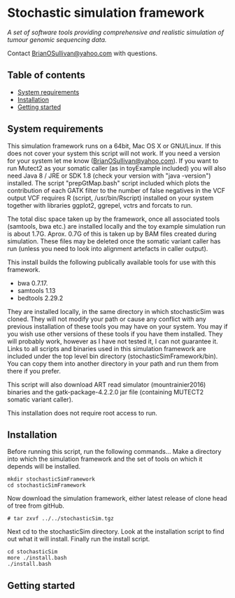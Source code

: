 # Stochastic simulation framework<!-- omit in toc -->

*A set of software tools providing comprehensive and realistic simulation of tumour genomic sequencing data.*

Contact BrianOSullivan@yahoo.com with questions.

## Table of contents<!-- omit in toc -->
- [System requirements](#system-requirements)
- [Installation](#installation)
- [Getting started](#getting-started)

## System requirements

This simulation framework runs on a 64bit, Mac OS X or GNU/Linux.
If this does not cover your system this script will not work.
If you need a version for your system let me know (BrianOSullivan@yahoo.com).
If you want to run Mutect2 as your somatic caller (as in toyExample included)
you will also need Java 8 / JRE or SDK 1.8 (check your version with "java -version") installed.
The script "prepGtMap.bash" script included which plots the contribution of each GATK filter
to the number of false negatives in the VCF output VCF requires R (script, /usr/bin/Rscript)
installed on your system together with libraries ggplot2, ggrepel, vctrs and forcats to run.

The total disc space taken up by the framework, once all associated tools
(samtools, bwa etc.) are installed locally and the toy example simulation run
is about 1.7G. Aprox. 0.7G of this is taken up by BAM files created during simulation.
These files may be deleted once the somatic variant caller has run
(unless you need to look into alignment artefacts in caller output).

This install builds the following publically available tools for use with this framework.

* bwa 0.7.17.
* samtools 1.13
* bedtools 2.29.2

They are installed locally, in the same directory in which stochasticSim was cloned.
They will not modify your path or cause any conflict with any previous installation of
these tools you may have on your system. You may if you wish use other versions of these
tools if you have them installed. They will probably work, however as I have not tested it,
I can not guarantee it. Links to all scripts and binaries used in this simulation framework
are included under the top level bin directory (stochasticSimFramework/bin).
You can copy them into another directory in your path and run them from there
if you prefer.

This script will also download ART read simulator (mountrainier2016) binaries
and the gatk-package-4.2.2.0 jar file (containing MUTECT2 somatic variant caller).

This installation does not require root access to run.


## Installation

Before running this script, run the following commands...
Make a directory into which the simulation framework and the set of tools on which it depends will be installed.
```
mkdir stochasticSimFramework
cd stochasticSimFramework
```

Now download the simulation framework, either latest release of clone head of tree from gitHub.
```
# tar zxvf ../../stochasticSim.tgz
```

Next cd to the stochasticSim directory. Look at the installation script to find out what it will install.
Finally run the install script.
```
cd stochasticSim
more ./install.bash
./install.bash
```

## Getting started

